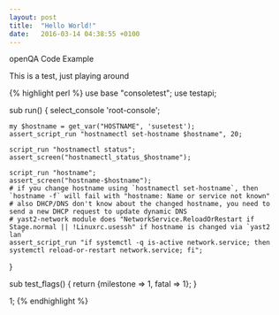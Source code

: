 ```yaml
---
layout: post
title:  "Hello World!"
date:   2016-03-14 04:38:55 +0100
---
```

openQA Code Example

This is a test, just playing around

{% highlight perl %}
use base "consoletest";
use testapi;

sub run() {
    select_console 'root-console';

    my $hostname = get_var("HOSTNAME", 'susetest');
    assert_script_run "hostnamectl set-hostname $hostname", 20;

    script_run "hostnamectl status";
    assert_screen("hostnamectl_status_$hostname");

    script_run "hostname";
    assert_screen("hostname-$hostname");
    # if you change hostname using `hostnamectl set-hostname`, then `hostname -f` will fail with "hostname: Name or service not known"
    # also DHCP/DNS don't know about the changed hostname, you need to send a new DHCP request to update dynamic DNS
    # yast2-network module does "NetworkService.ReloadOrRestart if Stage.normal || !Linuxrc.usessh" if hostname is changed via `yast2 lan`
    assert_script_run "if systemctl -q is-active network.service; then systemctl reload-or-restart network.service; fi";
}

sub test_flags() {
    return {milestone => 1, fatal => 1};
}

1;
{% endhighlight %}
